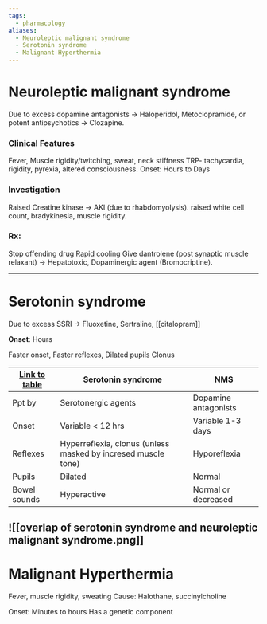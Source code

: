 ```yaml
---
tags:
  - pharmacology
aliases:
  - Neuroleptic malignant syndrome
  - Serotonin syndrome
  - Malignant Hyperthermia
---
```

# Neuroleptic malignant syndrome
Due to excess dopamine antagonists -> Haloperidol, Metoclopramide, or potent antipsychotics -> Clozapine. 
### Clinical Features
Fever, Muscle rigidity/twitching, sweat, neck stiffness
TRP- tachycardia, rigidity, pyrexia, altered consciousness. 
Onset: Hours to Days 

### Investigation
Raised Creatine kinase -> AKI (due to rhabdomyolysis). 
raised white cell count, bradykinesia, muscle rigidity.

### Rx: 
Stop offending drug
Rapid cooling 
Give dantrolene (post synaptic muscle relaxant) -> Hepatotoxic, 
Dopaminergic agent (Bromocriptine). 

---
# Serotonin syndrome
Due to excess SSRI -> Fluoxetine, Sertraline, [[citalopram]]

**Onset**: Hours

Faster onset,
Faster reflexes,
Dilated pupils
Clonus

| [Link to table](https://www.medsafe.govt.nz/profs/PUArticles/Dec2012Neuroleptic.htm) | Serotonin syndrome                                            | NMS                  |
| ------------------------------------------------------------------------------------ | ------------------------------------------------------------- | -------------------- |
| Ppt by                                                                               | Serotonergic agents                                           | Dopamine antagonists |
| Onset                                                                                | Variable < 12 hrs                                             | Variable 1-3 days    |
| Reflexes                                                                             | Hyperreflexia, clonus (unless masked by incresed muscle tone) | Hyporeflexia         |
| Pupils                                                                               | Dilated                                                       | Normal               |
| Bowel sounds                                                                         | Hyperactive                                                   | Normal or decreased  |
![[overlap of serotonin syndrome and neuroleptic malignant syndrome.png]]
---
# Malignant Hyperthermia
Fever, muscle rigidity, sweating 
Cause: Halothane, succinylcholine

Onset: Minutes to hours 
Has a genetic component
